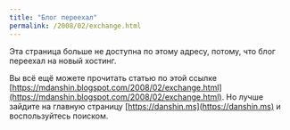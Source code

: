 ```yaml
---
title: "Блог переехал"
permalink: /2008/02/exchange.html
---
```

Эта страница больше не доступна по этому адресу, потому, что блог переехал на новый хостинг.

Вы всё ещё можете прочитать статью по этой ссылке [https://mdanshin.blogspot.com/2008/02/exchange.html](https://mdanshin.blogspot.com/2008/02/exchange.html). Но лучше зайдите на главную страницу [https://danshin.ms](https://danshin.ms) и воспользуйтесь поиском.